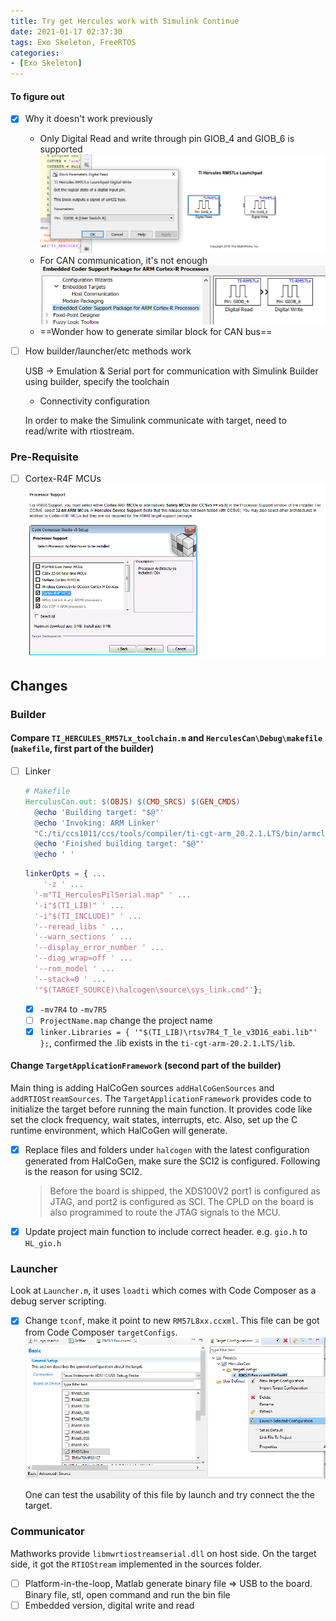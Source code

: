 ```yaml
---
title: Try get Hercules work with Simulink Continue
date: 2021-01-17 02:37:30
tags: Exo Skeleton, FreeRTOS
categories:
- [Exo Skeleton]
---
```


#### To figure out

- [x] Why it doesn't work previously
  - Only Digital Read and write through pin GIOB_4 and GIOB_6 is supported![image-20201205162257701](https://raw.githubusercontent.com/bifeitang/blog-img-hosting-yang/master/article_imgs/image-20201205162257701.png)
  - For CAN communication, it's not enough
    ![image-20201205162523032](https://raw.githubusercontent.com/bifeitang/blog-img-hosting-yang/master/article_imgs/image-20201205162523032.png)
  - ==Wonder how to generate similar block for CAN bus==

- [ ] How builder/launcher/etc methods work

  USB -> Emulation & Serial port for communication with Simulink
  Builder using builder, specify the toolchain

  - Connectivity configuration

  In order to make the Simulink communicate with target, need to read/write with rtiostream.

  

### Pre-Requisite

- [ ] Cortex-R4F MCUs
  ![image-20201205150154490](https://raw.githubusercontent.com/bifeitang/blog-img-hosting-yang/master/article_imgs/image-20201205150154490.png)



## Changes

### Builder

#### Compare `TI_HERCULES_RM57Lx_toolchain.m` and `HerculesCan\Debug\makefile` (`makefile`, first part of the builder)

- [ ] Linker

  ```makefile
  # Makefile
  HerculusCan.out: $(OBJS) $(CMD_SRCS) $(GEN_CMDS)
  	@echo 'Building target: "$@"'
  	@echo 'Invoking: ARM Linker'
  	"C:/ti/ccs1011/ccs/tools/compiler/ti-cgt-arm_20.2.1.LTS/bin/armcl" -mv7R5 --code_state=32 --float_support=VFPv3D16 -me -g --diag_warning=225 --diag_wrap=off --display_error_number --enum_type=packed --abi=eabi -z -m"HerculusCan.map" --heap_size=0x800 --stack_size=0x800 -i"C:/ti/ccs1011/ccs/tools/compiler/ti-cgt-arm_20.2.1.LTS/lib" -i"C:/ti/ccs1011/ccs/tools/compiler/ti-cgt-arm_20.2.1.LTS/include" --reread_libs --diag_wrap=off --display_error_number --warn_sections --xml_link_info="HerculusCan_linkInfo.xml" --rom_model -o "HerculusCan.out" $(ORDERED_OBJS)
  	@echo 'Finished building target: "$@"'
  	@echo ' '
  ```

  ```matlab
  linkerOpts = { ...
      '-z ' ...
  	'-m"TI_HerculesPilSerial.map" ' ...
  	'-i"$(TI_LIB)" ' ...
  	'-i"$(TI_INCLUDE)" ' ...
  	'--reread_libs ' ...
  	'--warn_sections ' ...
  	'--display_error_number ' ...
  	'--diag_wrap=off ' ...
  	'--rom_model ' ...
  	'--stack=0 ' ...
  	'"$(TARGET_SOURCE)\halcogen\source\sys_link.cmd"'};
  ```

  - [x] `-mv7R4` to `-mv7R5`  
  - [ ] `ProjectName.map` change the project name
  - [x] `linker.Libraries = { '"$(TI_LIB)\rtsv7R4_T_le_v3D16_eabi.lib"' };`, confirmed the .lib exists in the `ti-cgt-arm-20.2.1.LTS/lib`.

#### Change `TargetApplicationFramework` (second part of the builder)

Main thing is adding HalCoGen sources `addHalCoGenSources` and `addRTIOStreamSources`. The `TargetApplicationFramework` provides code to initialize the target before running the main function. It provides code like set the clock frequency, wait states, interrupts, etc. Also, set up the C runtime environment, which HalCoGen will generate. 

- [x] Replace files and folders under `halcogen` with the latest configuration generated from HalCoGen, make sure the SCI2 is configured. Following is the reason for using SCI2. 

  > Before the board is shipped, the XDS100V2 port1 is configured as JTAG, and port2 is configured as SCI. The CPLD on the board is also programmed to route the JTAG signals to the MCU.

- [x] Update project main function to include correct header. e.g. `gio.h` to `HL_gio.h`

### Launcher

Look at `Launcher.m`, it uses `loadti` which comes with Code Composer as a debug server scripting. 

- [x] Change `tconf`, make it point to new `RM57L8xx.ccxml`. This file can be got from Code Composer `targetConfigs`. 
  ![image-20201205232557405](https://raw.githubusercontent.com/bifeitang/blog-img-hosting-yang/master/article_imgs/image-20201205232557405.png)

  One can test the usability of this file by launch and try connect the the target. 

### Communicator

Mathworks provide `libmwrtiostreamserial.dll` on host side. On the target side, it got the `RTIOStream` implemented in the sources folder.



- [ ] Platform-in-the-loop, Matlab generate binary file => USB to the board. 
  Binary file, stl, open command and run the bin file
- [ ] Embedded version, digital write and read